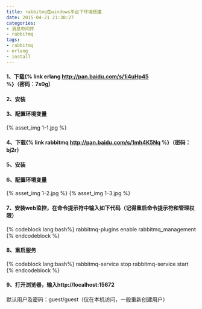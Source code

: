 ```yaml
---
title: rabbitmq在windows平台下环境搭建
date: 2015-04-21 21:38:27
categories:
- 消息中间件
- rabbitmq
tags:
- rabbitmq
- erlang
- install
---
```

#### 1、下载{% link erlang http://pan.baidu.com/s/1i4uHp45 %}（密码：7s0g）
#### 2、安装
#### 3、配置环境变量
{% asset_img 1-1.jpg %}
<!-- more -->
#### 4、下载{% link rabbitmq http://pan.baidu.com/s/1mh4K5Nq %}（密码：bj2r）
#### 5、安装
#### 6、配置环境变量
{% asset_img 1-2.jpg %}
{% asset_img 1-3.jpg %}
#### 7、安装web监控，在命令提示符中输入如下代码（记得重启命令提示符和管理权限）
{% codeblock lang:bash%}
rabbitmq-plugins enable rabbitmq_management
{% endcodeblock %}
#### 8、重启服务
{% codeblock lang:bash%}
rabbitmq-service stop
rabbitmq-service start
{% endcodeblock %}
#### 9、打开浏览器，输入http://localhost:15672<br/>
默认用户及密码：guest/guest（仅在本机访问，一般重新创建用户）

